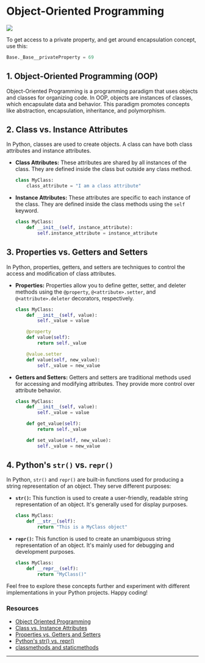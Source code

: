 
# Object-Oriented Programming

![](https://pythoncodeshark.files.wordpress.com/2014/01/oop-meme.jpg)

To get access to a private property, and get around encapsulation concept, use this:

```python
Base._Base__privateProperty = 69
```

## 1. Object-Oriented Programming (OOP)

Object-Oriented Programming is a programming paradigm that uses objects and classes for organizing code. In OOP, objects are instances of classes, which encapsulate data and behavior. This paradigm promotes concepts like abstraction, encapsulation, inheritance, and polymorphism.

## 2. Class vs. Instance Attributes

In Python, classes are used to create objects. A class can have both class attributes and instance attributes. 

- **Class Attributes:** These attributes are shared by all instances of the class. They are defined inside the class but outside any class method.
  
  ```python
  class MyClass:
      class_attribute = "I am a class attribute"
  ```

- **Instance Attributes:** These attributes are specific to each instance of the class. They are defined inside the class methods using the `self` keyword.
  
  ```python
  class MyClass:
      def __init__(self, instance_attribute):
          self.instance_attribute = instance_attribute
  ```

## 3. Properties vs. Getters and Setters

In Python, properties, getters, and setters are techniques to control the access and modification of class attributes.

- **Properties:** Properties allow you to define getter, setter, and deleter methods using the `@property`, `@<attribute>.setter`, and `@<attribute>.deleter` decorators, respectively.

  ```python
  class MyClass:
      def __init__(self, value):
          self._value = value

      @property
      def value(self):
          return self._value

      @value.setter
      def value(self, new_value):
          self._value = new_value
  ```

- **Getters and Setters:** Getters and setters are traditional methods used for accessing and modifying attributes. They provide more control over attribute behavior.

  ```python
  class MyClass:
      def __init__(self, value):
          self._value = value

      def get_value(self):
          return self._value

      def set_value(self, new_value):
          self._value = new_value
  ```

## 4. Python's `str()` vs. `repr()`

In Python, `str()` and `repr()` are built-in functions used for producing a string representation of an object. They serve different purposes:

- **`str()`:** This function is used to create a user-friendly, readable string representation of an object. It's generally used for display purposes.

  ```python
  class MyClass:
      def __str__(self):
          return "This is a MyClass object"
  ```

- **`repr()`:** This function is used to create an unambiguous string representation of an object. It's mainly used for debugging and development purposes.

  ```python
  class MyClass:
      def __repr__(self):
          return "MyClass()"
  ```

Feel free to explore these concepts further and experiment with different implementations in your Python projects. Happy coding!
### Resources

- [Object Oriented Programming](https://python-course.eu/oop/object-oriented-programming.php)
- [Class vs. Instance Attributes](https://python-course.eu/oop/class-instance-attributes.php)
- [Properties vs. Getters and Setters](https://python-course.eu/oop/properties-vs-getters-and-setters.php)
- [Python's str() vs. repr()](https://shipit.dev/posts/python-str-vs-repr.html)
- [classmethods and staticmethods](https://www.youtube.com/watch?v=rq8cL2XMM5M)

---

